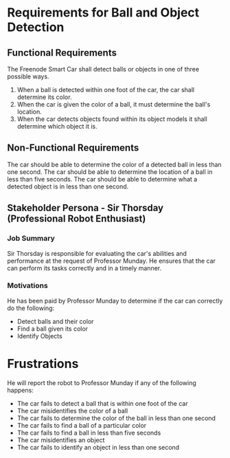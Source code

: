 # Requirements for Ball and Object Detection

## Functional Requirements 
The Freenode Smart Car shall detect balls or objects in one of three possible ways.
1. When a ball is detected within one foot of the car, the car shall determine its color.
2. When the car is given the color of a ball, it must determine the ball's location.
3. When the car detects objects found within its object models it shall determine which object it is.

## Non-Functional Requirements
The car should be able to determine the color of a detected ball in less than one second.
The car should be able to determine the location of a ball in less than five seconds.
The car should be able to determine what a detected object is in less than one second.

## Stakeholder Persona - Sir Thorsday (Professional Robot Enthusiast)
### Job Summary
Sir Thorsday is responsible for evaluating the car's abilities and performance at the request of Professor Munday. He ensures that the car can perform its tasks correctly and in a timely manner.

### Motivations
He has been paid by Professor Munday to determine if the car can correctly do the following: 
- Detect balls and their color
- Find a ball given its color
- Identify Objects

# Frustrations
He will report the robot to Professor Munday if any of the following happens:
- The car fails to detect a ball that is within one foot of the car
- The car misidentifies the color of a ball
- The car fails to determine the color of the ball in less than one second
- The car fails to find a ball of a particular color
- The car fails to find a ball in less than five seconds
- The car misidentifies an object
- The car fails to identify an object in less than one second
